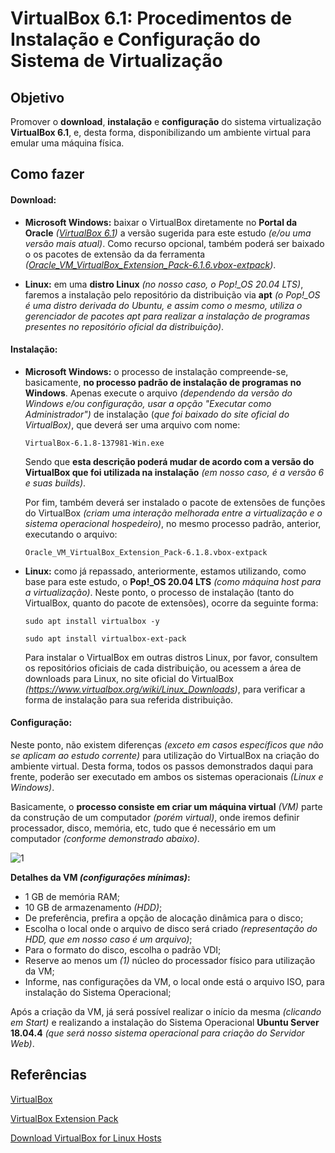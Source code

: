 # VirtualBox 6.1: Procedimentos de Instalação e Configuração do Sistema de Virtualização



## Objetivo

Promover o **download**, **instalação** e **configuração** do sistema virtualização **VirtualBox 6.1**, e, desta forma, disponibilizando um ambiente virtual para emular uma máquina física.

## Como fazer

#### **Download**: 

- **Microsoft Windows:**  baixar o VirtualBox diretamente no **Portal da Oracle** *([VirtualBox 6.1](https://www.virtualbox.org/))* a versão sugerida para  este estudo *(e/ou uma versão mais atual)*.  Como recurso opcional, também poderá ser baixado o os pacotes de extensão da da ferramenta *([Oracle_VM_VirtualBox_Extension_Pack-6.1.6.vbox-extpack](https://download.virtualbox.org/virtualbox/6.1.6/Oracle_VM_VirtualBox_Extension_Pack-6.1.6.vbox-extpack))*.

- **Linux:** em  uma **distro Linux** *(no nosso caso, o Pop!_OS 20.04 LTS)*, faremos a instalação pelo repositório da distribuição via **apt** *(o Pop!_OS é uma distro derivada do Ubuntu, e assim como o mesmo, utiliza o gerenciador de pacotes apt para realizar a instalação de programas presentes no repositório oficial da distribuição)*.

#### Instalação: 

- **Microsoft Windows:**  o processo de instalação compreende-se, basicamente, **no processo padrão de instalação de programas no Windows**. Apenas execute o arquivo *(dependendo da versão do Windows e/ou configuração, usar a opção "Executar como Administrador")* de instalação (*que foi baixado do site oficial do VirtualBox)*, que deverá ser uma arquivo com nome:

   `VirtualBox-6.1.8-137981-Win.exe`

  Sendo que **esta descrição poderá mudar de acordo com a versão do VirtualBox que foi utilizada na instalação** *(em nosso caso, é a versão 6 e suas builds)*.

  Por fim, também deverá ser instalado o pacote de extensões de funções do VirtualBox *(criam uma interação melhorada entre a virtualização e o sistema operacional hospedeiro)*, no mesmo processo padrão, anterior, executando o arquivo:

  `Oracle_VM_VirtualBox_Extension_Pack-6.1.8.vbox-extpack`

- **Linux:** como já repassado, anteriormente, estamos utilizando, como base para este estudo, o **Pop!_OS 20.04 LTS** *(como máquina host para a virtualização)*. Neste ponto,  o processo de instalação (tanto do VirtualBox, quanto do pacote de extensões), ocorre da seguinte forma: 

  `sudo apt install virtualbox -y`

  `sudo apt install virtualbox-ext-pack`
  
  Para instalar o VirtualBox em outras distros Linux, por favor, consultem os repositórios oficiais de cada distribuição, ou acessem a área de downloads para Linux, no site oficial do VirtualBox *(https://www.virtualbox.org/wiki/Linux_Downloads)*, para verificar a forma de instalação para sua referida distribuição.

#### Configuração:

Neste ponto, não existem diferenças *(exceto em casos específicos que não se aplicam ao estudo corrente)* para utilização do VirtualBox na criação do ambiente virtual. Desta forma, todos os passos demonstrados daqui para frente, poderão ser executado em ambos os sistemas operacionais *(Linux e Windows)*.

Basicamente, o **processo consiste em criar um máquina virtual** *(VM)* parte da construção de um computador *(porém virtual)*, onde iremos definir processador, disco, memória, etc, tudo que é necessário em um computador *(conforme demonstrado abaixo)*. 

![1](../atm_1s2020/images/1_criando_vm.gif)



**Detalhes da VM *(configurações mínimas)*:**

- 1 GB de memória RAM;
- 10 GB de armazenamento *(HDD)*;
- De preferência, prefira a opção de alocação dinâmica para o disco;
- Escolha o local onde o arquivo de disco será criado *(representação do HDD, que em nosso caso é um arquivo)*;
- Para o formato do disco, escolha o padrão VDI;
- Reserve ao menos um *(1)* núcleo do processador físico para utilização da VM;
- Informe, nas configurações da VM, o local onde está o arquivo ISO, para instalação do Sistema Operacional;

Após a criação da VM, já será possível realizar o início da mesma *(clicando em Start)* e realizando a instalação do Sistema Operacional **Ubuntu Server 18.04.4** *(que será nosso sistema operacional para criação do Servidor Web)*.

## Referências

[VirtualBox](https://www.virtualbox.org/)

[VirtualBox Extension Pack](https://download.virtualbox.org/virtualbox/6.1.10/VirtualBoxSDK-6.1.10-138449.zip)

[Download VirtualBox for Linux Hosts](https://www.virtualbox.org/wiki/Linux_Downloads)

